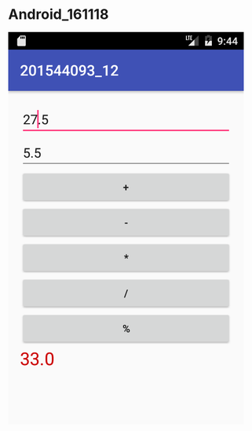 # Android_161118
<img src="https://github.com/leeym008/Android_161118/blob/master/app/img/Screenshot_1.png"/>

